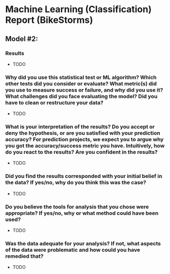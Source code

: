 # Machine Learning (Classification) Report (BikeStorms)

## Model #2:

### Results

-   TODO

### Why did you use this statistical test or ML algorithm? Which other tests did you consider or evaluate? What metric(s) did you use to measure success or failure, and why did you use it? What challenges did you face evaluating the model? Did you have to clean or restructure your data?

-   TODO

### What is your interpretation of the results? Do you accept or deny the hypothesis, or are you satisfied with your prediction accuracy? For prediction projects, we expect you to argue why you got the accuracy/success metric you have. Intuitively, how do you react to the results? Are you confident in the results?

-   TODO

### Did you find the results corresponded with your initial belief in the data? If yes/no, why do you think this was the case?

-   TODO

### Do you believe the tools for analysis that you chose were appropriate? If yes/no, why or what method could have been used?

-   TODO

### Was the data adequate for your analysis? If not, what aspects of the data were problematic and how could you have remedied that?

-   TODO
